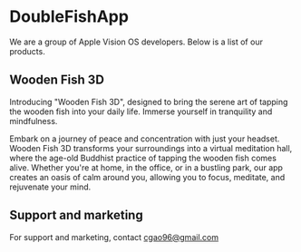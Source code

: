 # DoubleFishApp

We are a group of Apple Vision OS developers. Below is a list of our products.

## Wooden Fish 3D
Introducing "Wooden Fish 3D", designed to bring the serene art of tapping the wooden fish into your daily life. Immerse yourself in tranquility and mindfulness.

Embark on a journey of peace and concentration with just your headset. Wooden Fish 3D transforms your surroundings into a virtual meditation hall, where the age-old Buddhist practice of tapping the wooden fish comes alive. Whether you're at home, in the office, or in a bustling park, our app creates an oasis of calm around you, allowing you to focus, meditate, and rejuvenate your mind.

## Support and marketing
For support and marketing, contact cgao96@gmail.com 
